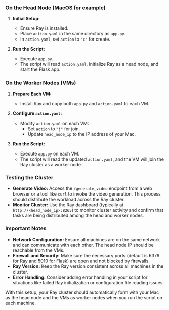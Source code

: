 ### On the Head Node (MacOS for example)
1. **Initial Setup:**
   - Ensure Ray is installed.
   - Place `action.yaml` in the same directory as `app.py`.
   - In `action.yaml`, set `action` to `"c"` for create.

2. **Run the Script:**
   - Execute `app.py`.
   - The script will read `action.yaml`, initialize Ray as a head node, and start the Flask app.

### On the Worker Nodes (VMs)
1. **Prepare Each VM:**
   - Install Ray and copy both `app.py` and `action.yaml` to each VM.

2. **Configure `action.yaml`:**
   - Modify `action.yaml` on each VM:
     - Set `action` to `"j"` for join.
     - Update `head_node_ip` to the IP address of your Mac.

3. **Run the Script:**
   - Execute `app.py` on each VM.
   - The script will read the updated `action.yaml`, and the VM will join the Ray cluster as a worker node.

### Testing the Cluster
- **Generate Video:** Access the `/generate_video` endpoint from a web browser or a tool like `curl` to invoke the video generation. This process should distribute the workload across the Ray cluster.
- **Monitor Cluster:** Use the Ray dashboard (typically at `http://<head_node_ip>:8265`) to monitor cluster activity and confirm that tasks are being distributed among the head and worker nodes.

### Important Notes
- **Network Configuration:** Ensure all machines are on the same network and can communicate with each other. The head node IP should be reachable from the VMs.
- **Firewall and Security:** Make sure the necessary ports (default is 6379 for Ray and 5010 for Flask) are open and not blocked by firewalls.
- **Ray Version:** Keep the Ray version consistent across all machines in the cluster.
- **Error Handling:** Consider adding error handling in your script for situations like failed Ray initialization or configuration file reading issues.

With this setup, your Ray cluster should automatically form with your Mac as the head node and the VMs as worker nodes when you run the script on each machine.